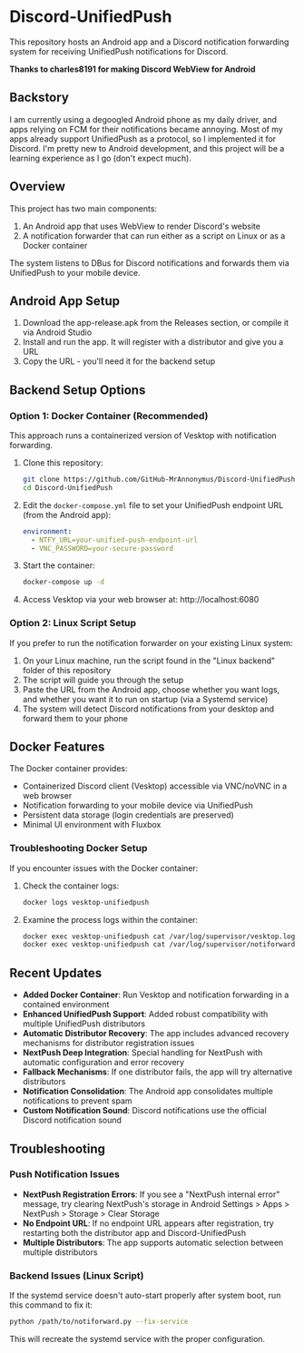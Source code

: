 # Discord-UnifiedPush
This repository hosts an Android app and a Discord notification forwarding system for receiving UnifiedPush notifications for Discord.

**Thanks to charles8191 for making Discord WebView for Android**

## **Backstory**
I am currently using a degoogled Android phone as my daily driver, and apps relying on FCM 
for their notifications became annoying. Most of my apps already support UnifiedPush as a 
protocol, so I implemented it for Discord. I'm pretty new to Android development, and this 
project will be a learning experience as I go (don't expect much).

## **Overview**
This project has two main components:
1. An Android app that uses WebView to render Discord's website
2. A notification forwarder that can run either as a script on Linux or as a Docker container

The system listens to DBus for Discord notifications and forwards them via UnifiedPush to your mobile device.

## **Android App Setup**
1. Download the app-release.apk from the Releases section, or compile it via Android Studio
2. Install and run the app. It will register with a distributor and give you a URL
3. Copy the URL - you'll need it for the backend setup

## **Backend Setup Options**

### Option 1: Docker Container (Recommended)

This approach runs a containerized version of Vesktop with notification forwarding.

1. Clone this repository:
   ```bash
   git clone https://github.com/GitHub-MrAnnonymus/Discord-UnifiedPush.git
   cd Discord-UnifiedPush
   ```

2. Edit the `docker-compose.yml` file to set your UnifiedPush endpoint URL (from the Android app):
   ```yaml
   environment:
     - NTFY_URL=your-unified-push-endpoint-url
     - VNC_PASSWORD=your-secure-password
   ```

3. Start the container:
   ```bash
   docker-compose up -d
   ```

4. Access Vesktop via your web browser at: http://localhost:6080

### Option 2: Linux Script Setup

If you prefer to run the notification forwarder on your existing Linux system:

1. On your Linux machine, run the script found in the "Linux backend" folder of this repository
2. The script will guide you through the setup
3. Paste the URL from the Android app, choose whether you want logs, and whether you want it to run on startup (via a Systemd service)
4. The system will detect Discord notifications from your desktop and forward them to your phone

## **Docker Features**

The Docker container provides:
- Containerized Discord client (Vesktop) accessible via VNC/noVNC in a web browser
- Notification forwarding to your mobile device via UnifiedPush
- Persistent data storage (login credentials are preserved)
- Minimal UI environment with Fluxbox

### Troubleshooting Docker Setup

If you encounter issues with the Docker container:

1. Check the container logs:
   ```bash
   docker logs vesktop-unifiedpush
   ```

2. Examine the process logs within the container:
   ```bash
   docker exec vesktop-unifiedpush cat /var/log/supervisor/vesktop.log
   docker exec vesktop-unifiedpush cat /var/log/supervisor/notiforward.log
   ```

## **Recent Updates**
- **Added Docker Container**: Run Vesktop and notification forwarding in a contained environment
- **Enhanced UnifiedPush Support**: Added robust compatibility with multiple UnifiedPush distributors
- **Automatic Distributor Recovery**: The app includes advanced recovery mechanisms for distributor registration issues
- **NextPush Deep Integration**: Special handling for NextPush with automatic configuration and error recovery
- **Fallback Mechanisms**: If one distributor fails, the app will try alternative distributors
- **Notification Consolidation**: The Android app consolidates multiple notifications to prevent spam
- **Custom Notification Sound**: Discord notifications use the official Discord notification sound

## **Troubleshooting**
### Push Notification Issues
- **NextPush Registration Errors**: If you see a "NextPush internal error" message, try clearing NextPush's storage in Android Settings > Apps > NextPush > Storage > Clear Storage
- **No Endpoint URL**: If no endpoint URL appears after registration, try restarting both the distributor app and Discord-UnifiedPush
- **Multiple Distributors**: The app supports automatic selection between multiple distributors

### Backend Issues (Linux Script)
If the systemd service doesn't auto-start properly after system boot, run this command to fix it:
```bash
python /path/to/notiforward.py --fix-service
```
This will recreate the systemd service with the proper configuration.
